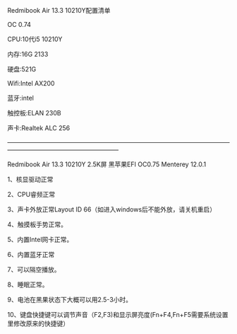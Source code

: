 Redmibook Air 13.3 10210Y配置清单

OC 0.74

CPU:10代i5 10210Y

内存:16G 2133

硬盘:521G 

Wifi:Intel AX200

蓝牙:intel

触控板:ELAN 230B

声卡:Realtek ALC 256

——————————————————————————————————————————————————————



Redmibook Air 13.3 10210Y 2.5K屏 黑苹果EFI  OC0.75 Menterey 12.0.1

1、核显驱动正常

2、CPU睿频正常

3、声卡外放正常Layout ID 66（如进入windows后不能外放，请关机重启）

4、触摸板手势正常。

5、内置Intel网卡正常。

6、内置蓝牙正常

7、可以隔空播放。

8、睡眠正常。

9、电池在黑果状态下大概可以用2.5-3小时。

10、键盘快捷键可以调节声音（F2,F3)和显示屏亮度(Fn+F4,Fn+F5需要系统设置里修改原来的快捷键）
